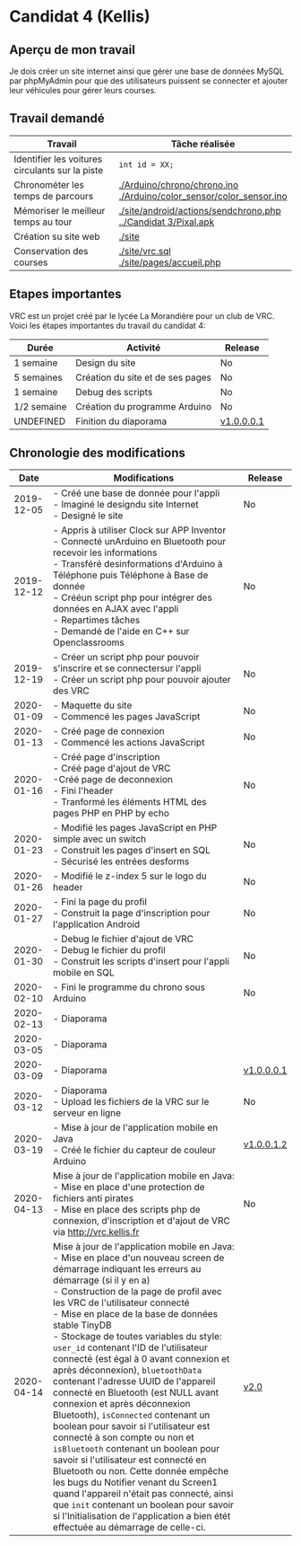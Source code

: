 # Candidat 4 (Kellis)

## Aperçu de mon travail

Je dois créer un site internet ainsi que gérer une base de données MySQL par phpMyAdmin pour que des utilisateurs puissent se connecter et ajouter leur véhicules pour gérer leurs courses.

## Travail demandé

| Travail | Tâche réalisée |
| --- | --- |
| Identifier les voitures circulants sur la piste | ``int id = XX;`` |
| Chronométer les temps de parcours  | <a href="./Arduino/chrono/chrono.ino">./Arduino/chrono/chrono.ino</a><br><a href="./Arduino/color_sensor/color_sensor.ino">./Arduino/color_sensor/color_sensor.ino</a> |
| Mémoriser le meilleur temps au tour | <a href="./site/android/actions/sendchrono.php">./site/android/actions/sendchrono.php</a><br><a href="../Candidat 3/Pixal.apk">../Candidat 3/Pixal.apk</a> |
| Création su site web | <a href="./site">./site</a> |
| Conservation des courses | <a href="./site/vrc.sql">./site/vrc.sql</a><br><a href="./site/pages/accueil.php">./site/pages/accueil.php</a><br> |

## Etapes importantes

VRC est un projet créé par le lycée La Morandière pour un club de VRC. Voici les étapes importantes du travail du candidat 4:

| Durée | Activité | Release |
| --- | --- | --- |
| 1 semaine | Design du site | No |
| 5 semaines | Création du site et de ses pages | No |
| 1 semaine | Debug des scripts | No |
| 1/2 semaine | Création du programme Arduino | No |
| UNDEFINED | Finition du diaporama | <a href="https://github.com/PixalTeam/VRC/releases/tag/v1.0.0.0.1">v1.0.0.0.1</a> |

## Chronologie des modifications

| Date | Modifications | Release |
| --- | --- | --- |
|2019-12-05| - Créé une base de donnée pour l'appli <br>- Imaginé le designdu site Internet <br>- Designé le site | No |
|2019-12-12| - Appris à utiliser Clock sur APP Inventor <br>- Connecté unArduino en Bluetooth pour recevoir les informations <br>- Transféré desinformations d'Arduino à Téléphone puis Téléphone à Base de donnée <br>- Crééun script php pour intégrer des données en AJAX avec l'appli <br>- Repartimes tâches <br>- Demandé de l'aide en C++ sur Openclassrooms | No |
|2019-12-19| - Créer un script php pour pouvoir s'inscrire et se connectersur l'appli <br>- Créer un script php pour pouvoir ajouter des VRC | No |
|2020-01-09| - Maquette du site <br>- Commencé les pages JavaScript | No |
|2020-01-13| - Créé page de connexion <br>- Commencé les actions JavaScript | No |
|2020-01-16| - Créé page d'inscription <br>- Créé page d'ajout de VRC <br>-Créé page de deconnexion <br>- Fini l'header <br>- Tranformé les éléments HTML des pages PHP en PHP by echo | No |
|2020-01-23| - Modifié les pages JavaScript en PHP simple avec un switch<br>- Construit les pages d'insert en SQL <br>- Sécurisé les entrées desforms | No |
|2020-01-26| - Modifié le z-index 5 sur le logo du header | No |
|2020-01-27| - Fini la page du profil <br>- Construit la page d'inscription pour l'application Android | No |
|2020-01-30| - Debug le fichier d'ajout de VRC<br>- Debug le fichier du profil<br>- Construit les scripts d'insert pour l'appli mobile en SQL | No |
|2020-02-10| - Fini le programme du chrono sous Arduino | No |
|2020-02-13| - Diaporama ||
|2020-03-05| - Diaporama ||
|2020-03-09| - Diaporama | <a href="https://github.com/PixalTeam/VRC/releases/tag/v1.0.0.0.1">v1.0.0.0.1</a> |
|2020-03-12| - Diaporama<br>- Upload les fichiers de la VRC sur le serveur en ligne  | No |
|2020-03-19| - Mise à jour de l'application mobile en Java<br>- Créé le fichier du capteur de couleur Arduino | <a href="https://github.com/PixalTeam/VRC/releases/tag/v1.0.0.1.2">v1.0.0.1.2</a> |
|2020-04-13| Mise à jour de l'application mobile en Java: <br> - Mise en place d'une protection de fichiers anti pirates<br> - Mise en place des scripts php de connexion, d'inscription et d'ajout de VRC via http://vrc.kellis.fr<br>| No|
|2020-04-14| Mise à jour de l'application mobile en Java: <br>- Mise en place d'un nouveau screen de démarrage indiquant les erreurs au démarrage (si il y en a)<br> - Construction de la page de profil avec les VRC de l'utilisateur connecté<br> - Mise en place de la base de données stable TinyDB<br> - Stockage de toutes variables du style: ``user_id`` contenant l'ID de l'utilisateur connecté (est égal à 0 avant connexion et après déconnexion), ``bluetoothData`` contenant l'adresse UUID de l'appareil connecté en Bluetooth (est NULL avant connexion et après déconnexion Bluetooth), ``isConnected`` contenant un boolean pour savoir si l'utilisateur est connecté à son compte ou non et ``isBluetooth`` contenant un boolean pour savoir si l'utilisateur est connecté en Bluetooth ou non. Cette donnée empêche les bugs du Notifier venant du Screen1 quand l'appareil n'était pas connecté, ainsi que ``init`` contenant un boolean pour savoir si l'Initialisation de l'application a bien étét effectuée au démarrage de celle-ci. | <a href="https://github.com/PixalTeam/VRC/releases/tag/v2.0">v2.0</a> |
